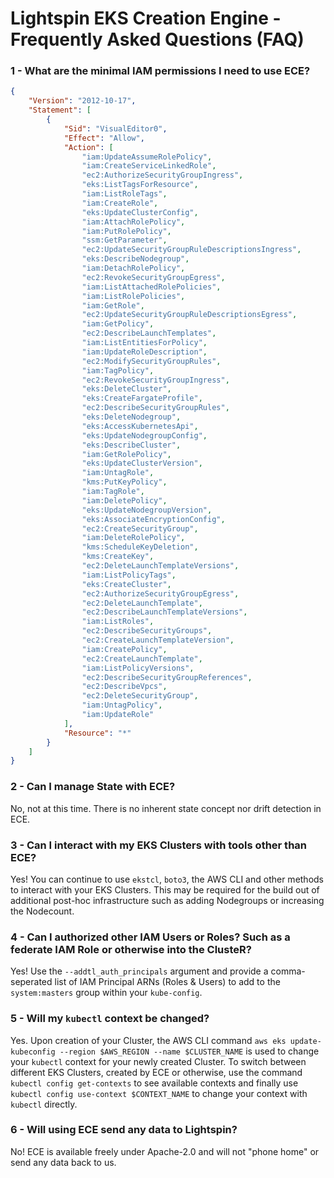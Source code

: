 # Lightspin EKS Creation Engine - Frequently Asked Questions (FAQ)

### 1 - What are the minimal IAM permissions I need to use ECE?

```json
{
    "Version": "2012-10-17",
    "Statement": [
        {
            "Sid": "VisualEditor0",
            "Effect": "Allow",
            "Action": [
                "iam:UpdateAssumeRolePolicy",
                "iam:CreateServiceLinkedRole",
                "ec2:AuthorizeSecurityGroupIngress",
                "eks:ListTagsForResource",
                "iam:ListRoleTags",
                "iam:CreateRole",
                "eks:UpdateClusterConfig",
                "iam:AttachRolePolicy",
                "iam:PutRolePolicy",
                "ssm:GetParameter",
                "ec2:UpdateSecurityGroupRuleDescriptionsIngress",
                "eks:DescribeNodegroup",
                "iam:DetachRolePolicy",
                "ec2:RevokeSecurityGroupEgress",
                "iam:ListAttachedRolePolicies",
                "iam:ListRolePolicies",
                "iam:GetRole",
                "ec2:UpdateSecurityGroupRuleDescriptionsEgress",
                "iam:GetPolicy",
                "ec2:DescribeLaunchTemplates",
                "iam:ListEntitiesForPolicy",
                "iam:UpdateRoleDescription",
                "ec2:ModifySecurityGroupRules",
                "iam:TagPolicy",
                "ec2:RevokeSecurityGroupIngress",
                "eks:DeleteCluster",
                "eks:CreateFargateProfile",
                "ec2:DescribeSecurityGroupRules",
                "eks:DeleteNodegroup",
                "eks:AccessKubernetesApi",
                "eks:UpdateNodegroupConfig",
                "eks:DescribeCluster",
                "iam:GetRolePolicy",
                "eks:UpdateClusterVersion",
                "iam:UntagRole",
                "kms:PutKeyPolicy",
                "iam:TagRole",
                "iam:DeletePolicy",
                "eks:UpdateNodegroupVersion",
                "eks:AssociateEncryptionConfig",
                "ec2:CreateSecurityGroup",
                "iam:DeleteRolePolicy",
                "kms:ScheduleKeyDeletion",
                "kms:CreateKey",
                "ec2:DeleteLaunchTemplateVersions",
                "iam:ListPolicyTags",
                "eks:CreateCluster",
                "ec2:AuthorizeSecurityGroupEgress",
                "ec2:DeleteLaunchTemplate",
                "ec2:DescribeLaunchTemplateVersions",
                "iam:ListRoles",
                "ec2:DescribeSecurityGroups",
                "ec2:CreateLaunchTemplateVersion",
                "iam:CreatePolicy",
                "ec2:CreateLaunchTemplate",
                "iam:ListPolicyVersions",
                "ec2:DescribeSecurityGroupReferences",
                "ec2:DescribeVpcs",
                "ec2:DeleteSecurityGroup",
                "iam:UntagPolicy",
                "iam:UpdateRole"
            ],
            "Resource": "*"
        }
    ]
}
```

### 2 - Can I manage State with ECE?

No, not at this time. There is no inherent state concept nor drift detection in ECE.

### 3 - Can I interact with my EKS Clusters with tools other than ECE?

Yes! You can continue to use `ekstcl`, `boto3`, the AWS CLI and other methods to interact with your EKS Clusters. This may be required for the build out of additional post-hoc infrastructure such as adding Nodegroups or increasing the Nodecount.

### 4 - Can I authorized other IAM Users or Roles? Such as a federate IAM Role or otherwise into the ClusteR?

Yes! Use the `--addtl_auth_principals` argument and provide a comma-seperated list of IAM Principal ARNs (Roles & Users) to add to the `system:masters` group within your `kube-config`.

### 5 - Will my `kubectl` context be changed?

Yes. Upon creation of your Cluster, the AWS CLI command `aws eks update-kubeconfig --region $AWS_REGION --name $CLUSTER_NAME` is used to change your `kubectl` context for your newly created Cluster. To switch between different EKS Clusters, created by ECE or otherwise, use the command `kubectl config get-contexts` to see available contexts and finally use `kubectl config use-context $CONTEXT_NAME` to change your context with `kubectl` directly.

### 6 - Will using ECE send any data to Lightspin?

No! ECE is available freely under Apache-2.0 and will not "phone home" or send any data back to us.